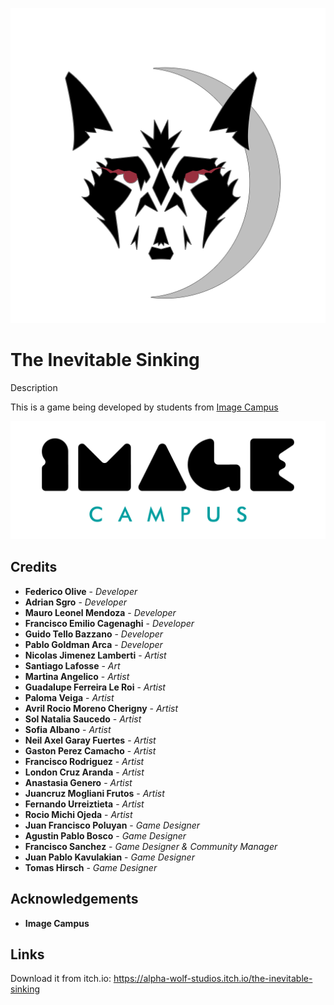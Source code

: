 <p align="center">
  <a href="https://alpha-wolf-studios.itch.io/game-dev-adm-de-proyecto">
	<img src="LogoAlphaWolf.png" alt="GameDev"/>
  </a> 
</p>

# The Inevitable Sinking

Description

This is a game being developed by students from <a href="https://www.imagecampus.edu.ar/">Image Campus</a>

<p align="center">
  <a href="https://www.imagecampus.edu.ar/">
    <img src="LogoImageCampus.png" alt="Image Campus"/>
  </a> 
</p>


## Credits

- **Federico Olive** - *Developer*
- **Adrian Sgro** - *Developer*
- **Mauro Leonel Mendoza** - *Developer*
- **Francisco Emilio Cagenaghi** - *Developer*
- **Guido Tello Bazzano** - *Developer*
- **Pablo Goldman Arca** - *Developer*
- **Nicolas Jimenez Lamberti** - *Artist*
- **Santiago Lafosse** - *Art*
- **Martina Angelico** - *Artist*
- **Guadalupe Ferreira Le Roi** - *Artist*
- **Paloma Veiga** - *Artist*
- **Avril Rocio Moreno Cherigny** - *Artist*
- **Sol Natalia Saucedo** - *Artist*
- **Sofia Albano** - *Artist*
- **Neil Axel Garay Fuertes** - *Artist*
- **Gaston Perez Camacho** - *Artist*
- **Francisco Rodriguez** - *Artist*
- **London Cruz Aranda** - *Artist*
- **Anastasia Genero** - *Artist*
- **Juancruz Mogliani Frutos** - *Artist*
- **Fernando Urreiztieta** - *Artist*
- **Rocio Michi Ojeda** - *Artist*
- **Juan Francisco Poluyan** - *Game Designer*
- **Agustin Pablo Bosco** - *Game Designer*
- **Francisco Sanchez** - *Game Designer & Community Manager*
- **Juan Pablo Kavulakian** - *Game Designer*
- **Tomas Hirsch** - *Game Designer*

## Acknowledgements

- **Image Campus**


## Links

Download it from itch.io: https://alpha-wolf-studios.itch.io/the-inevitable-sinking